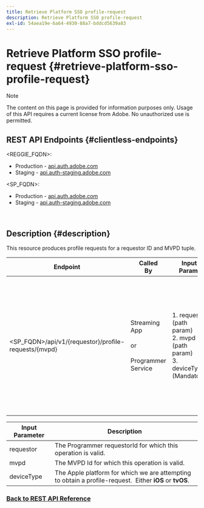 ```yaml
---
title: Retrieve Platform SSO profile-request
description: Retrieve Platform SSO profile-request
exl-id: 54aea19e-6a64-4930-88a7-bddcd5639a83
---
```

# Retrieve Platform SSO profile-request {#retrieve-platform-sso-profile-request}

>[!NOTE]
>
>The content on this page is provided for information purposes only. Usage of this API requires a current license from Adobe. No unauthorized use is permitted.

## REST API Endpoints {#clientless-endpoints}

<REGGIE_FQDN>:

* Production - [api.auth.adobe.com](http://api.auth.adobe.com/)
* Staging - [api.auth-staging.adobe.com](http://api.auth-staging.adobe.com/)

<SP_FQDN>:

* Production - [api.auth.adobe.com](http://api.auth.adobe.com/)
* Staging - [api.auth-staging.adobe.com](http://api.auth-staging.adobe.com/)

</br>

## Description {#description}

This resource produces profile requests for a requestor ID and MVPD tuple.

  
| Endpoint | Called  </br>By | Input   </br>Params | HTTP  </br>Method | Response | HTTP  </br>Response |
| --- | --- | --- | --- | --- | --- |
| <SP_FQDN>/api/v1/{requestor}/profile-requests/{mvpd} | Streaming App</br></br>or</br></br>Programmer Service | 1. requestor (path param)</br>2. mvpd (path param)</br>3. deviceType (Mandatory) | GET | The response Content-Type will be application/octet-stream, as the actual payload is opaque for the client application.</br></br>The response should be forwarded by the application to the Platform</br></br>SSO engine for obtaining a Profile SSO. | 200 - Success   </br>400 - Bad request |


| Input Parameter | Description                                                                                              |
| --------------- | -------------------------------------------------------------------------------------------------------- |
| requestor       | The Programmer requestorId for which this operation is valid.                                            |
| mvpd            | The MVPD Id for which this operation is valid.                                                           |
| deviceType      | The Apple platform for which we are attempting to obtain a profile-request.  Either **iOS** or **tvOS**. |

### [Back to REST API Reference](http://tve.helpdocsonline.com/rest-api-reference)
